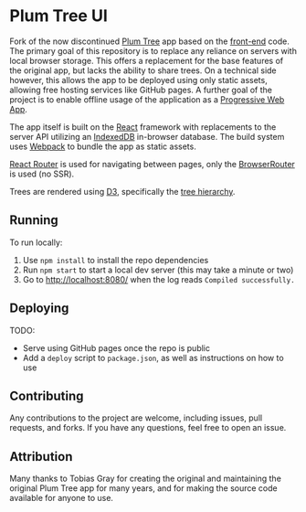 # Plum Tree UI

Fork of the now discontinued [Plum Tree][plumtree] app based on the [front-end][frontend] code. 
The primary goal of this repository is to replace any reliance on servers with local browser storage.
This offers a replacement for the base features of the original app, but lacks the ability to share trees.
On a technical side however, this allows the app to be deployed using only static assets, allowing 
free hosting services like GitHub pages. 
A further goal of the project is to enable offline usage of the application as a [Progressive Web App][pwa].

The app itself is built on the [React][reactjs] framework with replacements to the server API 
utilizing an [IndexedDB][indexeddb] in-browser database. 
The build system uses [Webpack][webpack] to bundle the app as static assets.

[React Router][reactrouter] is used for navigating between pages, only the
[BrowserRouter][browserrouter] is used (no SSR).

Trees are rendered using [D3][d3], specifically the [tree hierarchy][d3tree].

## Running

To run locally:

1. Use `npm install` to install the repo dependencies
2. Run `npm start` to start a local dev server (this may take a minute or two)
3. Go to [http://localhost:8080/](http://localhost:8080/) when the log reads `Compiled successfully.`

## Deploying

TODO:
- Serve using GitHub pages once the repo is public
- Add a `deploy` script to `package.json`, as well as instructions on how to use

## Contributing

Any contributions to the project are welcome, including issues, pull requests, and forks. 
If you have any questions, feel free to open an issue.

## Attribution

Many thanks to Tobias Gray for creating the original and maintaining the original Plum Tree app for many years, and for making the source code available for anyone to use.


[plumtree]: https://gitlab.com/plum-tree/
[frontend]: https://gitlab.com/plum-tree/ui
[pwa]: https://developer.mozilla.org/en-US/docs/Web/Progressive_web_apps
[reactjs]: https://reactjs.org/
[indexeddb]: https://developer.mozilla.org/en-US/docs/Web/API/IndexedDB_API
[webpack]: https://webpack.js.org/
[reactrouter]: https://reactrouter.com/
[browserrouter]: https://reactrouter.com/web/api/BrowserRouter
[d3]: https://d3js.org/
[d3tree]: https://github.com/d3/d3-hierarchy#tree

